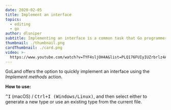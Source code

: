 ```yaml
---
date: 2020-02-05
title: Implement an interface
topics:
  - editing
  - go
author: dlsniper
subtitle: Implementing an interface is a common task that Go programmers need to do
thumbnail: ./thumbnail.png
cardThumbnail: ./card.png
video: >-
  https://www.youtube.com/watch?v=TYF4sljOH4A&list=PLQ176FUIyIUZrbrlz4AY1V8VzBJKZyVlW&index=65
---
```


GoLand offers the option to quickly implement an interface using the
_Implement methods_ action.

**How to use:**

<kbd>^I</kbd> (macOS) / <kbd>Ctrl+I (Windows/Linux)</kbd>, and then select either to generate a new type or use an existing type from the current file.
